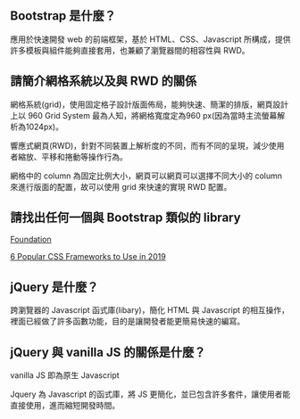 ## Bootstrap 是什麼？
應用於快速開發 web 的前端框架，基於 HTML、CSS、Javascript 所構成，提供許多模板與組件能夠直接套用，也兼顧了瀏覽器間的相容性與 RWD。


## 請簡介網格系統以及與 RWD 的關係
網格系統(grid)，使用固定格子設計版面佈局，能夠快速、簡潔的排版，網頁設計上以 960 Grid System 最為人知，將網格寬度定為960 px(因為當時主流螢幕解析為1024px)。

響應式網頁(RWD)，針對不同裝置上解析度的不同，而有不同的呈現，減少使用者縮放、平移和捲動等操作行為。

網格中的 column 為固定比例大小，網頁可以網頁可以選擇不同大小的 column 來進行版面的配置，故可以使用 grid 來快速的實現 RWD 配置。

## 請找出任何一個與 Bootstrap 類似的 library
[Foundation](https://foundation.zurb.com/)

[6 Popular CSS Frameworks to Use in 2019](https://scotch.io/bar-talk/6-popular-css-frameworks-to-use-in-2019#toc-bulma)

## jQuery 是什麼？
跨瀏覽器的 Javascript 函式庫(libary)，簡化 HTML 與 Javascript 的相互操作，裡面已經做了許多函數功能，目的是讓開發者能更簡易快速的編寫。

## jQuery 與 vanilla JS 的關係是什麼？
vanilla JS 即為原生 Javascript

Jquery 為 Javascript 的函式庫，將 JS 更簡化，並已包含許多套件，讓使用者能直接使用，進而縮短開發時間。

